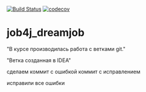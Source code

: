 [![Build Status](https://app.travis-ci.com/SergPerm/job4j_dreamjob.svg?branch=master)](https://app.travis-ci.com/SergPerm/job4j_dreamjob)
[![codecov](https://codecov.io/gh/SergPergitm/job4j_dreamjob/branch/master/graph/badge.svg?token=EFmP8TOwqZ)](https://codecov.io/gh/SergPerm/job4j_dreamjob)
# job4j_dreamjob

"В курсе производилась работа с ветками git."

"Ветка созданная в IDEA"

сделаем коммит с ошибкой коммит с исправлением

исправили все ошибки

